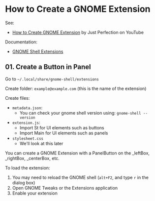# How to Create a GNOME Extension

See:
* [How to Create GNOME Extension](https://www.youtube.com/watch?v=iMyR5lJf7dU&list=PLr3kuDAFECjZhW-p56BoVB7SubdUHBVQT) by Just Perfection on YouTube

Documentation:
* [GNOME Shell Extensions](https://gjs.guide/extensions/)

## 01. Create a Button in Panel

Go to `~/.local/share/gnome-shell/extensions`

Create folder: `example@example.com` (this is the name of the extension)

Create files:
* `metadata.json`:
  * You can check your gnome shell version using: `gnome-shell --version`
* `extension.js`:
  * Import St for UI elements such as buttons
  * Import Main for UI elements such as panels
* `stylesheet.css`
  * We'll look at this later

You can create a GNOME Extension with a PanelButton on the _leftBox, _rightBox, _centerBox, etc.

To load the extension:
1. You may need to reload the GNOME shell (`alt+F2`, and type `r` in the dialog box)
2. Open GNOME Tweaks or the Extensions application
3. Enable your extension


